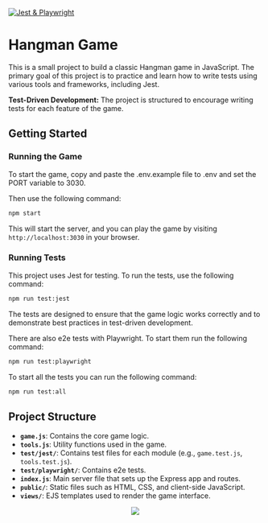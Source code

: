 [![Jest & Playwright](https://github.com/Roowka/Pendu-JS-Tests/actions/workflows/node.js.yml/badge.svg)](https://github.com/Roowka/Pendu-JS-Tests/actions/workflows/node.js.yml)

# Hangman Game

This is a small project to build a classic Hangman game in JavaScript.
The primary goal of this project is to practice and learn how to write tests using various tools and frameworks, including Jest.

**Test-Driven Development:** The project is structured to encourage writing tests for each feature of the game.

## Getting Started

### Running the Game

To start the game, copy and paste the .env.example file to .env and set the PORT variable to 3030.

Then use the following command:

```bash
npm start
```

This will start the server, and you can play the game by visiting `http://localhost:3030` in your browser.

### Running Tests

This project uses Jest for testing. To run the tests, use the following command:

```bash
npm run test:jest
```

The tests are designed to ensure that the game logic works correctly and to demonstrate best practices in test-driven development.

There are also e2e tests with Playwright. To start them run the following command:

```bash
npm run test:playwright
```

To start all the tests you can run the following command:

```bash
npm run test:all
```

## Project Structure

- **`game.js`**: Contains the core game logic.
- **`tools.js`**: Utility functions used in the game.
- **`test/jest/`**: Contains test files for each module (e.g., `game.test.js`, `tools.test.js`).
- **`test/playwright/`**: Contains e2e tests.
- **`index.js`**: Main server file that sets up the Express app and routes.
- **`public/`**: Static files such as HTML, CSS, and client-side JavaScript.
- **`views/`**: EJS templates used to render the game interface.

<p align="center">
  <img src="https://www.datocms-assets.com/48401/1627664328-javascript-everywhere.jpg?fit=max&w=900">
</p>
